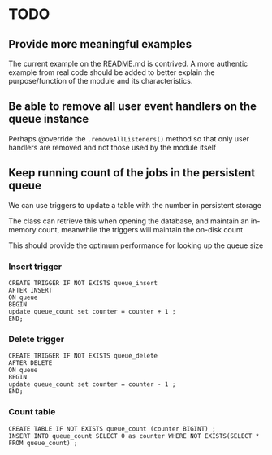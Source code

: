 # TODO

## Provide more meaningful examples

The current example on the README.md is contrived.  A more authentic example from real code
should be added to better explain the purpose/function of the module and its characteristics.  

## Be able to remove all user event handlers on the queue instance  

Perhaps @override the `.removeAllListeners()` method so that only user handlers are removed
and not those used by the module itself

## Keep running count of the jobs in the persistent queue

We can use triggers to update a table with the number in persistent storage

The class can retrieve this when opening the database, and maintain an in-memory
count, meanwhile the triggers will maintain the on-disk count

This should provide the optimum performance for looking up the queue size

### Insert trigger
```sqlite
CREATE TRIGGER IF NOT EXISTS queue_insert
AFTER INSERT
ON queue
BEGIN
update queue_count set counter = counter + 1 ;
END;
```

### Delete trigger
```sqlite
CREATE TRIGGER IF NOT EXISTS queue_delete
AFTER DELETE
ON queue
BEGIN
update queue_count set counter = counter - 1 ;
END;
```

### Count table
```sqlite
CREATE TABLE IF NOT EXISTS queue_count (counter BIGINT) ;
INSERT INTO queue_count SELECT 0 as counter WHERE NOT EXISTS(SELECT * FROM queue_count) ;
```
